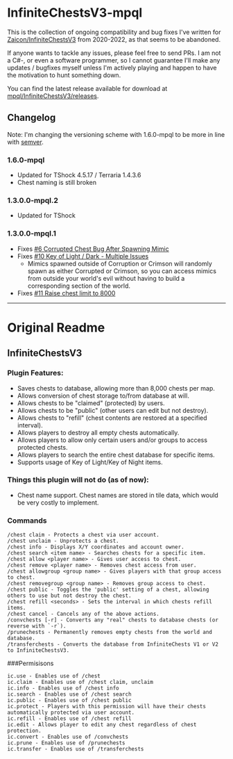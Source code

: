 # InfiniteChestsV3-mpql

This is the collection of ongoing compatibility and bug fixes I've written for [Zaicon/InfiniteChestsV3](https://github.com/Zaicon/InfiniteChestsV3) from 2020-2022, as that seems to be abandoned.

If anyone wants to tackle any issues, please feel free to send PRs. I am not a C#-, or even a software programmer, so I cannot guarantee I'll make any updates / bugfixes myself unless I'm actively playing and happen to have the motivation to hunt something down.

You can find the latest release available for download at [mpql/InfiniteChestsV3/releases](https://github.com/mpql/InfiniteChestsV3/releases).


## Changelog

Note: I'm changing the versioning scheme with 1.6.0-mpql to be more in line with [semver](https://github.com/semver/semver).

### 1.6.0-mpql
- Updated for TShock 4.5.17 / Terraria 1.4.3.6
- Chest naming is still broken

### 1.3.0.0-mpql.2
- Updated for TShock 

### 1.3.0.0-mpql.1
- Fixes [#6 Corrupted Chest Bug After Spawning Mimic](https://github.com/Zaicon/InfiniteChestsV3/issues/6)
- Fixes [#10 Key of Light / Dark - Multiple Issues](https://github.com/Zaicon/InfiniteChestsV3/issues/10)
	- Mimics spawned outside of Corruption or Crimson will randomly spawn as either Corrupted or Crimson, so you can access mimics from outside your world's evil without having to build a corresponding section of the world.
- Fixes [#11 Raise chest limit to 8000](https://github.com/Zaicon/InfiniteChestsV3/issues/11)

---


# Original Readme

## InfiniteChestsV3

### Plugin Features:
- Saves chests to database, allowing more than 8,000 chests per map.
- Allows conversion of chest storage to/from database at will.
- Allows chests to be "claimed" (protected) by users.
- Allows chests to be "public" (other users can edit but not destroy).
- Allows chests to "refill" (chest contents are restored at a specified interval).
- Allows players to destroy all empty chests automatically.
- Allows players to allow only certain users and/or groups to access protected chests.
- Allows players to search the entire chest database for specific items.
- Supports usage of Key of Light/Key of Night items.

### Things this plugin will not do (as of now):
* Chest name support. Chest names are stored in tile data, which would be very costly to implement.

### Commands
```
/chest claim - Protects a chest via user account.
/chest unclaim - Unprotects a chest.
/chest info - Displays X/Y coordinates and account owner.
/chest search <item name> - Searches chests for a specific item.
/chest allow <player name> - Gives user access to chest.
/chest remove <player name> - Removes chest access from user.
/chest allowgroup <group name> - Gives players with that group access to chest.
/chest removegroup <group name> - Removes group access to chest.
/chest public - Toggles the 'public' setting of a chest, allowing others to use but not destroy the chest.
/chest refill <seconds> - Sets the interval in which chests refill items.
/chest cancel - Cancels any of the above actions.
/convchests [-r] - Converts any "real" chests to database chests (or reverse with `-r`).
/prunechests - Permanently removes empty chests from the world and database.
/transferchests - Converts the database from InfiniteChests V1 or V2 to InfiniteChestsV3.
```

###Permisisons
```
ic.use - Enables use of /chest
ic.claim - Enables use of /chest claim, unclaim
ic.info - Enables use of /chest info
ic.search - Enables use of /chest search
ic.public - Enables use of /chest public
ic.protect - Players with this permission will have their chests automatically protected via user account.
ic.refill - Enables use of /chest refill
ic.edit - Allows player to edit any chest regardless of chest protection.
ic.convert - Enables use of /convchests
ic.prune - Enables use of /prunechests
ic.transfer - Enables use of /transferchests
```
